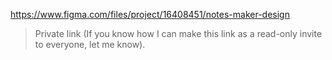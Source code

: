 https://www.figma.com/files/project/16408451/notes-maker-design
> Private link (If you know how I can make this link as a read-only invite to everyone, let me know). 
